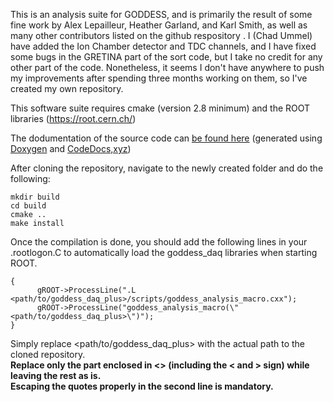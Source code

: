 This is an analysis suite for GODDESS, and is primarily the result of some fine work by Alex Lepailleur, Heather Garland, and Karl Smith, as well as many other contributors listed on the github respository . I (Chad Ummel) have added the Ion Chamber detector and TDC channels, and I have fixed some bugs in the GRETINA part of the sort code, but I take no credit for any other part of the code. Nonetheless, it seems I don't have anywhere to push my improvements after spending three months working on them, so I've created my own repository.

This software suite requires cmake (version 2.8 minimum) and the ROOT libraries (https://root.cern.ch/)

The dodumentation of the source code can [be found here](https://codedocs.xyz/zupalex/goddess_daq/index.html) (generated using [Doxygen](http://www.stack.nl/~dimitri/doxygen/) and [CodeDocs,xyz](https://codedocs.xyz/))

After cloning the repository, navigate to the newly created folder and do the following:
```
mkdir build
cd build
cmake ..
make install
```
Once the compilation is done, you should add the following lines in your .rootlogon.C to automatically load the goddess_daq libraries when starting ROOT.
```
{  
      gROOT->ProcessLine(".L <path/to/goddess_daq_plus>/scripts/goddess_analysis_macro.cxx");  
      gROOT->ProcessLine("goddess_analysis_macro(\"<path/to/goddess_daq_plus>\")");  
}  
```
Simply replace <path/to/goddess_daq_plus> with the actual path to the cloned repository.  
**Replace only the part enclosed in <> (including the < and > sign) while leaving the rest as is.  
Escaping the quotes properly in the second line is mandatory.**
